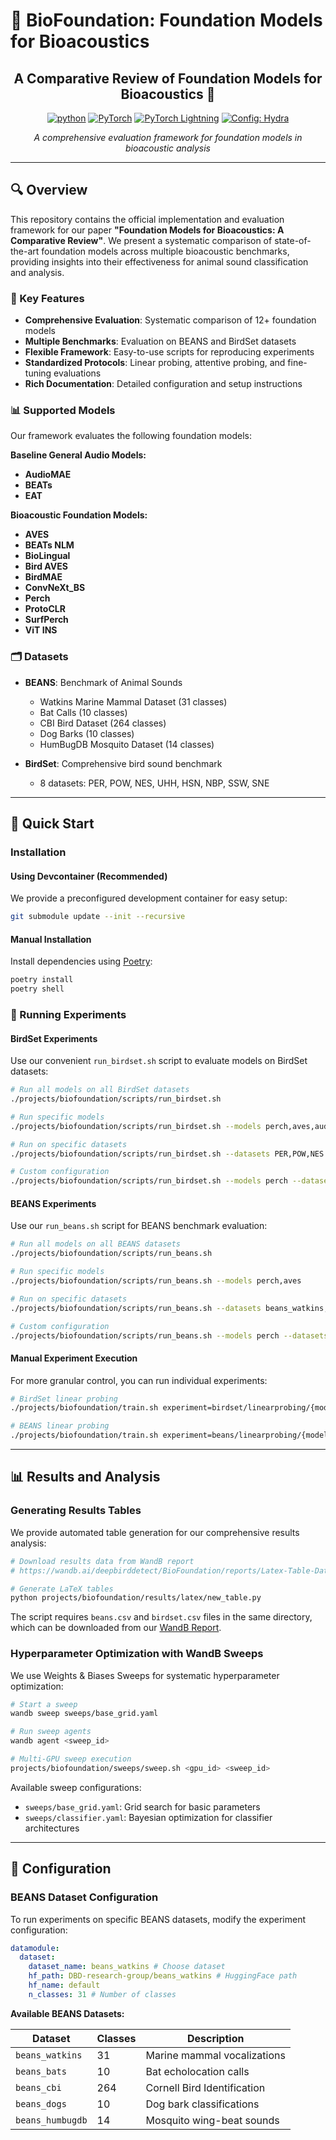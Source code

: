 # 🎵 BioFoundation: Foundation Models for Bioacoustics

<div align="center">

## A Comparative Review of Foundation Models for Bioacoustics 🤗

[![python](https://img.shields.io/badge/-Python_3.10-blue?logo=python&logoColor=white)](https://github.com/pre-commit/pre-commit)
<a href="https://pytorch.org/get-started/locally/"><img alt="PyTorch" src="https://img.shields.io/badge/PyTorch-ee4c2c?logo=pytorch&logoColor=white"></a>
<a href="https://www.pytorchlightning.ai/"><img alt="PyTorch Lightning" src="https://img.shields.io/badge/PyTorch_Lightning-792ee5?logo=pytorch-lightning&logoColor=white"></a>
<a href="https://hydra.cc/"><img alt="Config: Hydra" src="https://img.shields.io/badge/Config-Hydra-89b8cd"></a>

*A comprehensive evaluation framework for foundation models in bioacoustic analysis*

</div>

---

## 🔍 Overview

This repository contains the official implementation and evaluation framework for our paper **"Foundation Models for Bioacoustics: A Comparative Review"**. We present a systematic comparison of state-of-the-art foundation models across multiple bioacoustic benchmarks, providing insights into their effectiveness for animal sound classification and analysis.

### 🎯 Key Features

- **Comprehensive Evaluation**: Systematic comparison of 12+ foundation models
- **Multiple Benchmarks**: Evaluation on BEANS and BirdSet datasets
- **Flexible Framework**: Easy-to-use scripts for reproducing experiments
- **Standardized Protocols**: Linear probing, attentive probing, and fine-tuning evaluations
- **Rich Documentation**: Detailed configuration and setup instructions

### 📊 Supported Models

Our framework evaluates the following foundation models:

**Baseline General Audio Models:**
- **AudioMAE** 
- **BEATs** 
- **EAT** 

**Bioacoustic Foundation Models:**
- **AVES** 
- **BEATs NLM** 
- **BioLingual** 
- **Bird AVES**
- **BirdMAE**
- **ConvNeXt_BS** 
- **Perch**
- **ProtoCLR** 
- **SurfPerch**
- **ViT INS**

### 🗂️ Datasets

- **BEANS**: Benchmark of Animal Sounds
  - Watkins Marine Mammal Dataset (31 classes)
  - Bat Calls (10 classes) 
  - CBI Bird Dataset (264 classes)
  - Dog Barks (10 classes)
  - HumBugDB Mosquito Dataset (14 classes)

- **BirdSet**: Comprehensive bird sound benchmark
  - 8 datasets: PER, POW, NES, UHH, HSN, NBP, SSW, SNE


---

## 🚀 Quick Start

### Installation

#### Using Devcontainer (Recommended)

We provide a preconfigured development container for easy setup:

```bash
git submodule update --init --recursive
```

#### Manual Installation

Install dependencies using [Poetry](https://python-poetry.org/):

```bash
poetry install
poetry shell
```

### 🧪 Running Experiments

#### BirdSet Experiments

Use our convenient `run_birdset.sh` script to evaluate models on BirdSet datasets:

```bash
# Run all models on all BirdSet datasets
./projects/biofoundation/scripts/run_birdset.sh

# Run specific models
./projects/biofoundation/scripts/run_birdset.sh --models perch,aves,audiomae

# Run on specific datasets
./projects/biofoundation/scripts/run_birdset.sh --datasets PER,POW,NES

# Custom configuration
./projects/biofoundation/scripts/run_birdset.sh --models perch --datasets PER --seeds 1,2,3 --gpu 0
```

#### BEANS Experiments

Use our `run_beans.sh` script for BEANS benchmark evaluation:

```bash
# Run all models on all BEANS datasets
./projects/biofoundation/scripts/run_beans.sh

# Run specific models
./projects/biofoundation/scripts/run_beans.sh --models perch,aves

# Run on specific datasets
./projects/biofoundation/scripts/run_beans.sh --datasets beans_watkins,beans_cbi

# Custom configuration
./projects/biofoundation/scripts/run_beans.sh --models perch --datasets beans_watkins --seeds 1,2,3 --gpu 0
```

#### Manual Experiment Execution

For more granular control, you can run individual experiments:

```bash
# BirdSet linear probing
./projects/biofoundation/train.sh experiment=birdset/linearprobing/{model_name}

# BEANS linear probing  
./projects/biofoundation/train.sh experiment=beans/linearprobing/{model_name}
```
---

## 📊 Results and Analysis

### Generating Results Tables

We provide automated table generation for our comprehensive results analysis:

```bash
# Download results data from WandB report
# https://wandb.ai/deepbirddetect/BioFoundation/reports/Latex-Table-Data--VmlldzoxMjEyODQ0Ng

# Generate LaTeX tables
python projects/biofoundation/results/latex/new_table.py
```

The script requires `beans.csv` and `birdset.csv` files in the same directory, which can be downloaded from our [WandB Report](https://wandb.ai/deepbirddetect/BioFoundation/reports/Latex-Table-Data--VmlldzoxMjEyODQ0Ng).

### Hyperparameter Optimization with WandB Sweeps

We use Weights & Biases Sweeps for systematic hyperparameter optimization:

```bash
# Start a sweep
wandb sweep sweeps/base_grid.yaml

# Run sweep agents
wandb agent <sweep_id>

# Multi-GPU sweep execution
projects/biofoundation/sweeps/sweep.sh <gpu_id> <sweep_id>
```

Available sweep configurations:
- `sweeps/base_grid.yaml`: Grid search for basic parameters
- `sweeps/classifier.yaml`: Bayesian optimization for classifier architectures

---

## 📝 Configuration

### BEANS Dataset Configuration

To run experiments on specific BEANS datasets, modify the experiment configuration:

```yaml
datamodule:
  dataset:
    dataset_name: beans_watkins # Choose dataset
    hf_path: DBD-research-group/beans_watkins # HuggingFace path
    hf_name: default
    n_classes: 31 # Number of classes
```

**Available BEANS Datasets:**

|Dataset|Classes|Description|
|-------|-------|-----------|
|`beans_watkins`|31|Marine mammal vocalizations|
|`beans_bats`|10|Bat echolocation calls|
|`beans_cbi`|264|Cornell Bird Identification|
|`beans_dogs`|10|Dog bark classifications|
|`beans_humbugdb`|14|Mosquito wing-beat sounds|





